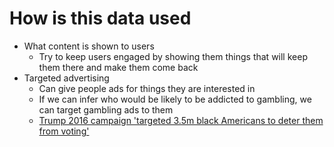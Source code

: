 # How is this data used
- What content is shown to users
  - Try to keep users engaged by showing them things that will keep them there and make them come back
- Targeted advertising
  - Can give people ads for things they are interested in
  - If we can infer who would be likely to be addicted to gambling, we can target gambling ads to them
  - [Trump 2016 campaign 'targeted 3.5m black Americans to deter them from voting'](https://www.theguardian.com/us-news/2020/sep/28/trump-2016-campaign-targeted-35m-black-americans-to-deter-them-from-voting)
